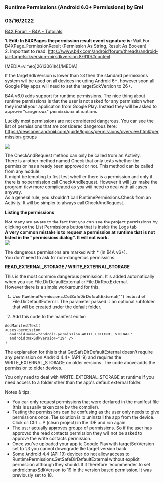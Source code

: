 ### Runtime Permissions (Android 6.0+ Permissions) by Erel
### 03/16/2022
[B4X Forum - B4A - Tutorials](https://www.b4x.com/android/forum/threads/67689/)

**1. Edit: In B4XPages the permission result event signature is:** Wait For B4XPage\_PermissionResult (Permission As String, Result As Boolean)  
2. Important to read: <https://www.b4x.com/android/forum/threads/android-jar-targetsdkversion-minsdkversion.87610/#content>  
  
[MEDIA=vimeo]261306184[/MEDIA]  
  
  
If the targetSdkVersion is lower than 23 then the standard permissions system will be used on all devices including Android 6+, however soon all Google Play apps will need to set the targetSdkVersion to 26+.  
  
B4A v6.0 adds support for runtime permissions. The nice thing about runtime permissions is that the user is not asked for any permission when they install your application from Google Play. Instead they will be asked to approve "dangerous" permissions at runtime.  
  
Luckily most permissions are not considered dangerous. You can see the list of permissions that are considered dangerous here: <https://developer.android.com/guide/topics/permissions/overview.html#permission-groups>  
  
  
  
![](https://www.b4x.com/android/forum/attachments/44797)  
  
The CheckAndRequest method can only be called from an Activity.  
There is another method named Check that only tests whether the permission has already been approved or not. This method can be called from any module.  
It might be tempting to first test whether there is a permission and only if there is no permission call CheckAndRequest. However it will just make the program flow more complicated as you will need to deal with all cases anyway.  
As a general rule, you shouldn't call RuntimePermissions.Check from an Activity. It will be simpler to always call CheckAndRequest.  
  
**Listing the permissions**  
  
Not many are aware to the fact that you can see the project permissions by clicking on the List Permissions button that is inside the Logs tab:  
**A very common mistake is to request a permission at runtime that is not listed in the "permissions dialog". It will not work.**  
![](https://www.b4x.com/basic4android/images/SS-2016-06-08_15.06.00.png)  
  
The dangerous permissions are marked with \* (in B4A v6+).  
You don't need to ask for non-dangerous permissions.  
  
**READ\_EXTERNAL\_STORAGE / WRITE\_EXTERNAL\_STORAGE**  
  
This is the most common dangerous permission. It is added automatically when you use File.DirDefaultExternal or File.DirRootExternal.  
However there is a simple workaround for this.  
  
1. Use RuntimePermissions.GetSafeDirDefaultExternal("") instead of File.DirDefaultExternal. The parameter passed is an optional subfolder that will be created under the default folder.  
  
2. Add this code to the manifest editor:  

```B4X
AddManifestText(  
<uses-permission  
  android:name="android.permission.WRITE_EXTERNAL_STORAGE"  
  android:maxSdkVersion="19" />  
)
```

  
The explanation for this is that GetSafeDirDefaultExternal doesn't require any permission on Android 4.4+ (API 19) and requires the WRITE\_EXTERNAL\_STORAGE on older versions. The code above adds the permission to older devices.  
  
You only need to deal with WRITE\_EXTERNAL\_STORAGE at runtime if you need access to a folder other than the app's default external folder.  
  
Notes & tips:  
  
- You can only request permissions that were declared in the manifest file (this is usually taken care by the compiler).  
- Testing the permissions can be confusing as the user only needs to give permissions once. The solution is to uninstall the app from the device. Click on Ctrl + P (clean project) in the IDE and run again.  
- The user actually approves groups of permissions. So if the user has approved the read contacts permission they will not be asked to approve the write contacts permission.  
- Once you've uploaded your app to Google Play with targetSdkVersion set to 23 you cannot downgrade the target version back.  
- Some Android 4.4 (API 19) devices do not allow access to RuntimePermissions.GetSafeDirDefaultExternal without explicit permission although they should. It it therefore recommended to set android:maxSdkVersion to 19 in the version based permission. It was previously set to 18.